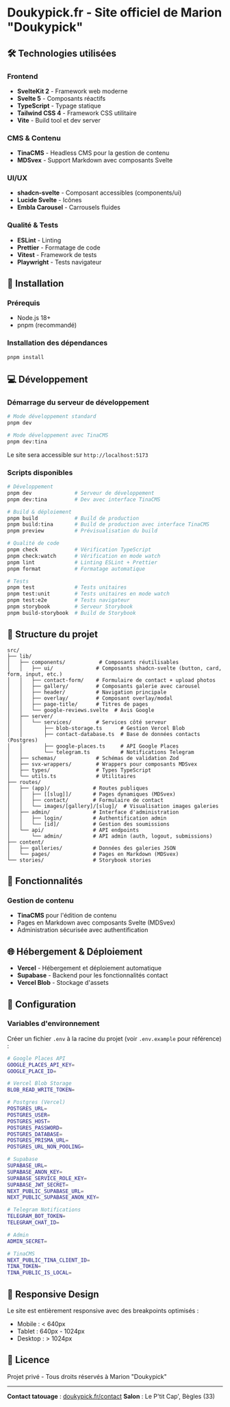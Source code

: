 # Doukypick.fr - Site officiel de Marion "Doukypick"

## 🛠 Technologies utilisées

### Frontend

- **SvelteKit 2** - Framework web moderne
- **Svelte 5** - Composants réactifs
- **TypeScript** - Typage statique
- **Tailwind CSS 4** - Framework CSS utilitaire
- **Vite** - Build tool et dev server

### CMS & Contenu

- **TinaCMS** - Headless CMS pour la gestion de contenu
- **MDSvex** - Support Markdown avec composants Svelte

### UI/UX

- **shadcn-svelte** - Composant accessibles (components/ui)
- **Lucide Svelte** - Icônes
- **Embla Carousel** - Carrousels fluides

### Qualité & Tests

- **ESLint** - Linting
- **Prettier** - Formatage de code
- **Vitest** - Framework de tests
- **Playwright** - Tests navigateur

## 🚀 Installation

### Prérequis

- Node.js 18+
- pnpm (recommandé)

### Installation des dépendances

```bash
pnpm install
```

## 💻 Développement

### Démarrage du serveur de développement

```bash
# Mode développement standard
pnpm dev

# Mode développement avec TinaCMS
pnpm dev:tina
```

Le site sera accessible sur `http://localhost:5173`

### Scripts disponibles

```bash
# Développement
pnpm dev              # Serveur de développement
pnpm dev:tina         # Dev avec interface TinaCMS

# Build & déploiement
pnpm build            # Build de production
pnpm build:tina       # Build de production avec interface TinaCMS
pnpm preview          # Prévisualisation du build

# Qualité de code
pnpm check            # Vérification TypeScript
pnpm check:watch      # Vérification en mode watch
pnpm lint             # Linting ESLint + Prettier
pnpm format           # Formatage automatique

# Tests
pnpm test             # Tests unitaires
pnpm test:unit        # Tests unitaires en mode watch
pnpm test:e2e         # Tests navigateur
pnpm storybook        # Serveur Storybook
pnpm build-storybook  # Build de Storybook
```

## 📁 Structure du projet

```
src/
├── lib/
│   ├── components/           # Composants réutilisables
│   │   ├── ui/              # Composants shadcn-svelte (button, card, form, input, etc.)
│   │   ├── contact-form/    # Formulaire de contact + upload photos
│   │   ├── gallery/         # Composants galerie avec carousel
│   │   ├── header/          # Navigation principale
│   │   ├── overlay/         # Composant overlay/modal
│   │   ├── page-title/      # Titres de pages
│   │   └── google-reviews.svelte  # Avis Google
│   ├── server/
│   │   └── services/        # Services côté serveur
│   │       ├── blob-storage.ts      # Gestion Vercel Blob
│   │       ├── contact-database.ts  # Base de données contacts (Postgres)
│   │       ├── google-places.ts     # API Google Places
│   │       └── telegram.ts          # Notifications Telegram
│   ├── schemas/             # Schémas de validation Zod
│   ├── svx-wrappers/        # Wrappers pour composants MDSvex
│   ├── types/               # Types TypeScript
│   └── utils.ts             # Utilitaires
├── routes/
│   ├── (app)/              # Routes publiques
│   │   ├── [[slug]]/       # Pages dynamiques (MDSvex)
│   │   ├── contact/        # Formulaire de contact
│   │   └── images/[gallery]/[slug]/  # Visualisation images galeries
│   ├── admin/              # Interface d'administration
│   │   ├── login/          # Authentification admin
│   │   └── [id]/           # Gestion des soumissions
│   └── api/                # API endpoints
│       └── admin/          # API admin (auth, logout, submissions)
├── content/
│   ├── galleries/          # Données des galeries JSON
│   └── pages/              # Pages en Markdown (MDSvex)
└── stories/                # Storybook stories
```

## 🎨 Fonctionnalités

### Gestion de contenu

- **TinaCMS** pour l'édition de contenu
- Pages en Markdown avec composants Svelte (MDSvex)
- Administration sécurisée avec authentification

## 🌐 Hébergement & Déploiement

- **Vercel** - Hébergement et déploiement automatique
- **Supabase** - Backend pour les fonctionnalités contact
- **Vercel Blob** - Stockage d'assets

## 🔧 Configuration

### Variables d'environnement

Créer un fichier `.env` à la racine du projet (voir `.env.example` pour référence) :

```bash
# Google Places API
GOOGLE_PLACES_API_KEY=
GOOGLE_PLACE_ID=

# Vercel Blob Storage
BLOB_READ_WRITE_TOKEN=

# Postgres (Vercel)
POSTGRES_URL=
POSTGRES_USER=
POSTGRES_HOST=
POSTGRES_PASSWORD=
POSTGRES_DATABASE=
POSTGRES_PRISMA_URL=
POSTGRES_URL_NON_POOLING=

# Supabase
SUPABASE_URL=
SUPABASE_ANON_KEY=
SUPABASE_SERVICE_ROLE_KEY=
SUPABASE_JWT_SECRET=
NEXT_PUBLIC_SUPABASE_URL=
NEXT_PUBLIC_SUPABASE_ANON_KEY=

# Telegram Notifications
TELEGRAM_BOT_TOKEN=
TELEGRAM_CHAT_ID=

# Admin
ADMIN_SECRET=

# TinaCMS
NEXT_PUBLIC_TINA_CLIENT_ID=
TINA_TOKEN=
TINA_PUBLIC_IS_LOCAL=
```

## 📱 Responsive Design

Le site est entièrement responsive avec des breakpoints optimisés :

- Mobile : < 640px
- Tablet : 640px - 1024px
- Desktop : > 1024px

## 📄 Licence

Projet privé - Tous droits réservés à Marion "Doukypick"

---

**Contact tatouage** : [doukypick.fr/contact](https://doukypick.fr/contact)
**Salon** : Le P'tit Cap', Bègles (33)

